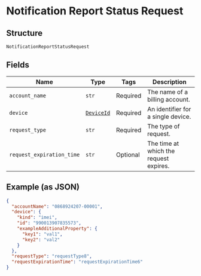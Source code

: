 
# Notification Report Status Request

## Structure

`NotificationReportStatusRequest`

## Fields

| Name | Type | Tags | Description |
|  --- | --- | --- | --- |
| `account_name` | `str` | Required | The name of a billing account. |
| `device` | [`DeviceId`](../../doc/models/device-id.md) | Required | An identifier for a single device. |
| `request_type` | `str` | Required | The type of request. |
| `request_expiration_time` | `str` | Optional | The time at which the request expires. |

## Example (as JSON)

```json
{
  "accountName": "0868924207-00001",
  "device": {
    "kind": "imei",
    "id": "990013907835573",
    "exampleAdditionalProperty": {
      "key1": "val1",
      "key2": "val2"
    }
  },
  "requestType": "requestType8",
  "requestExpirationTime": "requestExpirationTime6"
}
```

